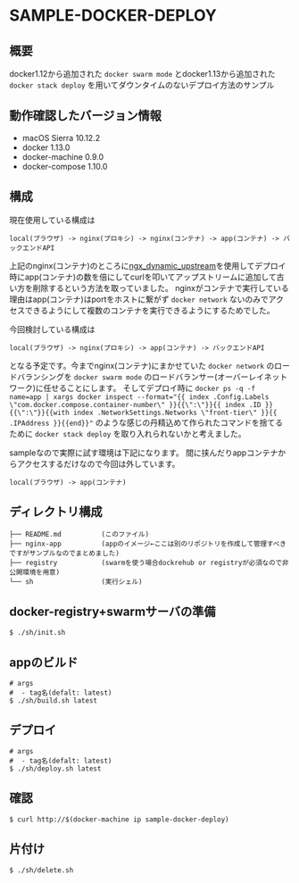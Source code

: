 SAMPLE-DOCKER-DEPLOY
====

## 概要

docker1.12から追加された `docker swarm mode` とdocker1.13から追加された `docker stack deploy` を用いてダウンタイムのないデプロイ方法のサンプル

## 動作確認したバージョン情報

- macOS Sierra 10.12.2
- docker 1.13.0
- docker-machine 0.9.0
- docker-compose 1.10.0

## 構成

現在使用している構成は

```
local(ブラウザ) -> nginx(プロキシ) -> nginx(コンテナ) -> app(コンテナ) -> バックエンドAPI
```

上記のnginx(コンテナ)のところに[ngx_dynamic_upstream](https://github.com/cubicdaiya/ngx_dynamic_upstream)を使用してデプロイ時にapp(コンテナ)の数を倍にしてcurlを叩いてアップストリームに追加して古い方を削除するという方法を取っていました。
nginxがコンテナで実行している理由はapp(コンテナ)はportをホストに繋がず `docker network` ないのみでアクセスできるようにして複数のコンテナを実行できるようにするためでした。

今回検討している構成は

```
local(ブラウザ) -> nginx(プロキシ) -> app(コンテナ) -> バックエンドAPI
```

となる予定です。今までnginx(コンテナ)にまかせていた `docker network` のロードバランシングを `docker swarm mode` のロードバランサー(オーバーレイネットワーク)に任せることにします。
そしてデプロイ時に `docker ps -q -f name=app | xargs docker inspect --format="{{ index .Config.Labels \"com.docker.compose.container-number\" }}{{\":\"}}{{ index .ID }}{{\":\"}}{{with index .NetworkSettings.Networks \"front-tier\" }}{{ .IPAddress }}{{end}}"` のような感じの丹精込めて作られたコマンドを捨てるために `docker stack deploy` を取り入れられないかと考えました。

sampleなので実際に試す環境は下記になります。
間に挟んだりappコンテナからアクセスするだけなので今回は外しています。

```
local(ブラウザ) -> app(コンテナ)
```

## ディレクトリ構成

```
├── README.md          (このファイル)
├── nginx-app          (appのイメージ←ここは別のリポジトリを作成して管理すべきですがサンプルなのでまとめました)
├── registry           (swarmを使う場合dockrehub or registryが必須なので非公開環境を用意)
└── sh                 (実行シェル)
```

## docker-registry+swarmサーバの準備

```
$ ./sh/init.sh
```

## appのビルド

```
# args
#  - tag名(defalt: latest)
$ ./sh/build.sh latest
```

## デプロイ

```
# args
#  - tag名(defalt: latest)
$ ./sh/deploy.sh latest
```

## 確認

```
$ curl http://$(docker-machine ip sample-docker-deploy)
```

## 片付け

```
$ ./sh/delete.sh
```
